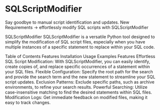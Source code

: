 # SQLScriptModifier
Say goodbye to manual script identification and updates. New Requirements -> effortlessly modify SQL scripts with SQLScriptModifier


SQLScriptModifier
SQLScriptModifier is a versatile Python tool designed to simplify the modification of SQL script files, especially when you have multiple instances of a specific statement to replace within your SQL code.

Table of Contents
Features
Installation
Usage
Examples
Features
Effortless SQL Script Modification: With SQLScriptModifier, you can easily identify, create copies of, and replace specific occurrences of a statement within your SQL files.
Flexible Configuration: Specify the root path for the search and provide the search term and the new statement to streamline your SQL script updates.
Exclusion Patterns: Exclude specific paths, such as archive environments, to refine your search results.
Powerful Searching: Utilize case-insensitive matching to find the desired statements within SQL files.
Modification Logs: Get immediate feedback on modified files, making it easy to track changes.
